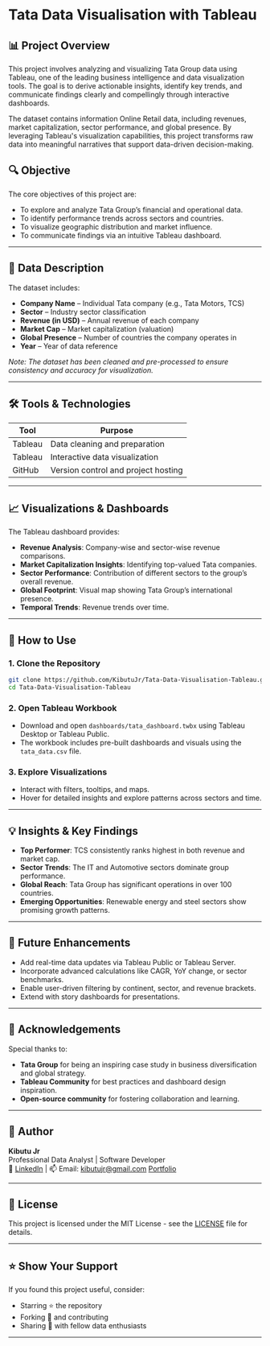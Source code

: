# Tata Data Visualisation with Tableau

## 📊 Project Overview

This project involves analyzing and visualizing Tata Group data using Tableau, one of the leading business intelligence and data visualization tools. The goal is to derive actionable insights, identify key trends, and communicate findings clearly and compellingly through interactive dashboards.

The dataset contains information Online Retail data, including revenues, market capitalization, sector performance, and global presence. By leveraging Tableau's visualization capabilities, this project transforms raw data into meaningful narratives that support data-driven decision-making.

## 🔍 Objective

The core objectives of this project are:

- To explore and analyze Tata Group’s financial and operational data.
- To identify performance trends across sectors and countries.
- To visualize geographic distribution and market influence.
- To communicate findings via an intuitive Tableau dashboard.

---

## 🧾 Data Description

The dataset includes:

- **Company Name** – Individual Tata company (e.g., Tata Motors, TCS)
- **Sector** – Industry sector classification
- **Revenue (in USD)** – Annual revenue of each company
- **Market Cap** – Market capitalization (valuation)
- **Global Presence** – Number of countries the company operates in
- **Year** – Year of data reference

*Note: The dataset has been cleaned and pre-processed to ensure consistency and accuracy for visualization.*

---

## 🛠️ Tools & Technologies

| Tool          | Purpose                               |
|---------------|----------------------------------------|
| Tableau       | Data cleaning and preparation         |
| Tableau       | Interactive data visualization        |
| GitHub        | Version control and project hosting    |

---

## 📈 Visualizations & Dashboards

The Tableau dashboard provides:

- **Revenue Analysis**: Company-wise and sector-wise revenue comparisons.
- **Market Capitalization Insights**: Identifying top-valued Tata companies.
- **Sector Performance**: Contribution of different sectors to the group’s overall revenue.
- **Global Footprint**: Visual map showing Tata Group’s international presence.
- **Temporal Trends**: Revenue trends over time.

---

## 🚀 How to Use

### 1. Clone the Repository

```bash
git clone https://github.com/KibutuJr/Tata-Data-Visualisation-Tableau.git
cd Tata-Data-Visualisation-Tableau
```

### 2. Open Tableau Workbook

- Download and open `dashboards/tata_dashboard.twbx` using Tableau Desktop or Tableau Public.
- The workbook includes pre-built dashboards and visuals using the `tata_data.csv` file.

### 3. Explore Visualizations

- Interact with filters, tooltips, and maps.
- Hover for detailed insights and explore patterns across sectors and time.

---

## 💡 Insights & Key Findings

- **Top Performer**: TCS consistently ranks highest in both revenue and market cap.
- **Sector Trends**: The IT and Automotive sectors dominate group performance.
- **Global Reach**: Tata Group has significant operations in over 100 countries.
- **Emerging Opportunities**: Renewable energy and steel sectors show promising growth patterns.

---

## 📌 Future Enhancements

- Add real-time data updates via Tableau Public or Tableau Server.
- Incorporate advanced calculations like CAGR, YoY change, or sector benchmarks.
- Enable user-driven filtering by continent, sector, and revenue brackets.
- Extend with story dashboards for presentations.

---

## 🙌 Acknowledgements

Special thanks to:

- **Tata Group** for being an inspiring case study in business diversification and global strategy.
- **Tableau Community** for best practices and dashboard design inspiration.
- **Open-source community** for fostering collaboration and learning.

---

## 👤 Author

**Kibutu Jr**  
Professional Data Analyst | Software Developer  
📧 [LinkedIn](https://www.linkedin.com/in/fred-kibutu/) | 📫 Email: kibutujr@gmail.com
[Portfolio](https://kibutujr.github.io/Portfolio-KibutuJr/)

---

## 📜 License

This project is licensed under the MIT License - see the [LICENSE](LICENSE) file for details.

---

## ⭐ Show Your Support

If you found this project useful, consider:

- Starring ⭐ the repository
- Forking 🍴 and contributing
- Sharing 🔁 with fellow data enthusiasts

---
